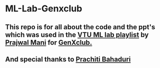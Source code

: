 # ML-Lab-Genxclub
## This repo is for all  about the code and the ppt's which was used in the [VTU ML lab playlist](https://www.youtube.com/playlist?list=PLDH0CDbXF8qMy-MiycTG25HdPHFAEceTL) by [Prajwal Mani](https://linktr.ee/prajwal.mani) for [GenXclub.](https://linktr.ee/genxclub)

## And special thanks to [Prachiti Bahaduri](https://github.com/pjbahaduri7)
